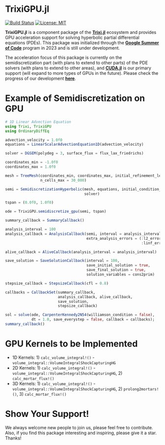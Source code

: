 # TrixiGPU.jl

[![Build Status](https://github.com/huiyuxie/TrixiGPU.jl/actions/workflows/CI.yml/badge.svg?branch=main)](https://github.com/huiyuxie/TrixiGPU.jl/actions/workflows/CI.yml?query=branch%3Amain)
[![License: MIT](https://img.shields.io/badge/License-MIT-blue.svg)](https://opensource.org/licenses/MIT)

**TrixiGPU.jl** is a component package of the [**Trixi.jl**](https://github.com/trixi-framework/Trixi.jl) ecosystem and provides GPU acceleration support for solving hyperbolic partial differential equations (PDEs). This package was initialized through the [**Google Summer of Code**](https://summerofcode.withgoogle.com/archive/2023/projects/upstR7K2) program in 2023 and is still under development.

The acceleration focus of this package is currently on the semidiscretization part (with plans to extend to other parts) of the PDE solvers (with plans to extend to other areas), and [**CUDA.jl**](https://github.com/JuliaGPU/CUDA.jl) is our primary support (will expand to more types of GPUs in the future). Please check the progress of our development [**here**](https://github.com/users/huiyuxie/projects/2).

# Example of Semidiscretization on GPU
```julia
# 1D Linear Advection Equation
using Trixi, TrixiGPU
using OrdinaryDiffEq

advection_velocity = 1.0f0
equations = LinearScalarAdvectionEquation1D(advection_velocity)

solver = DGSEM(polydeg = 3, surface_flux = flux_lax_friedrichs)

coordinates_min = -1.0f0
coordinates_max = 1.0f0

mesh = TreeMesh(coordinates_min, coordinates_max, initial_refinement_level = 4,
                n_cells_max = 30_000)

semi = SemidiscretizationHyperbolic(mesh, equations, initial_condition_convergence_test,
                                    solver)

tspan = (0.0f0, 1.0f0)

ode = TrixiGPU.semidiscretize_gpu(semi, tspan)

summary_callback = SummaryCallback()

analysis_interval = 100
analysis_callback = AnalysisCallback(semi, interval = analysis_interval,
                                     extra_analysis_errors = (:l2_error_primitive,
                                                              :linf_error_primitive))

alive_callback = AliveCallback(analysis_interval = analysis_interval)

save_solution = SaveSolutionCallback(interval = 100,
                                     save_initial_solution = true,
                                     save_final_solution = true,
                                     solution_variables = cons2prim)

stepsize_callback = StepsizeCallback(cfl = 0.8)

callbacks = CallbackSet(summary_callback,
                        analysis_callback, alive_callback,
                        save_solution,
                        stepsize_callback)

sol = solve(ode, CarpenterKennedy2N54(williamson_condition = false),
            dt = 1.0, save_everystep = false, callback = callbacks);
summary_callback()
```

# GPU Kernels to be Implemented
- 1D Kernels: 1) `calc_volume_integral!()` - `volume_integral::VolumeIntegralShockCapturingHG`
- 2D Kernels: 1) `calc_volume_integral!()` - `volume_integral::VolumeIntegralShockCapturingHG`, 2) `calc_mortar_flux!()`
- 3D Kernels: 1) `calc_volume_integral!()` - `volume_integral::VolumeIntegralShockCapturingHG`, 2) `prolong2mortars!()`, 3) `calc_mortar_flux!()` 

# Show Your Support!
We always welcome new people to join us, please feel free to contribute. Also, if you find this package interesting and inspiring, please give it a star. Thanks!
